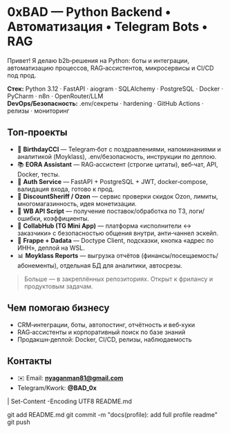 
# 0xBAD — Python Backend • Автоматизация • Telegram Bots • RAG

Привет! Я делаю b2b‑решения на Python: боты и интеграции, автоматизацию процессов, RAG‑ассистентов, микросервисы и CI/CD под прод.

**Стек:** Python 3.12 · FastAPI · aiogram · SQLAlchemy · PostgreSQL · Docker · PyCharm · n8n · OpenRouter/LLM  
**DevOps/Безопасность:** .env/секреты · hardening · GitHub Actions · релизы · мониторинг

## Топ‑проекты
- 🔔 **BirthdayCCI** — Telegram‑бот с поздравлениями, напоминаниями и аналитикой (Moyklass), .env/безопасность, инструкции по деплою.
- 📚 **EORA Assistant** — RAG‑ассистент (строгие цитаты), веб‑чат, API, Docker, тесты.
- 🔐 **Auth Service** — FastAPI + PostgreSQL + JWT, docker‑compose, валидация входа, готово к прод.
- 🛒 **DiscountSheriff / Ozon** — сервис проверки скидок Ozon, лимиты, многомагазинность, идея монетизации.
- 🧾 **WB API Script** — получение поставок/обработка по ТЗ, логи/ошибки, коэффициенты.
- 🤝 **CollabHub (TG Mini App)** — платформа «исполнители ↔ заказчики» с безопасностью общения внутри, анти‑чаннел эскейп.
- 🧱 **Frappe + Dadata** — Doctype Client, подсказки, кнопка «адрес по ИНН», деплой на WSL.
- 📊 **Moyklass Reports** — выгрузка отчётов (финансы/посещаемость/абонементы), отдельная БД для аналитики, автосрезы.

> Больше — в закреплённых репозиториях. Открыт к фрилансу и продуктовым задачам.

## Чем помогаю бизнесу
- CRM‑интеграции, боты, автопостинг, отчётность и веб‑хуки
- RAG‑ассистенты и корпоративный поиск по базе знаний
- Продакшн‑деплой: Docker, CI/CD, релизы, наблюдаемость

## Контакты
- ✉️ Email: **nyaganman81@gmail.com**
- Telegram/Kwork: **@BAD_0x**
 
| Set-Content -Encoding UTF8 README.md

git add README.md
git commit -m "docs(profile): add full profile readme"
git push



